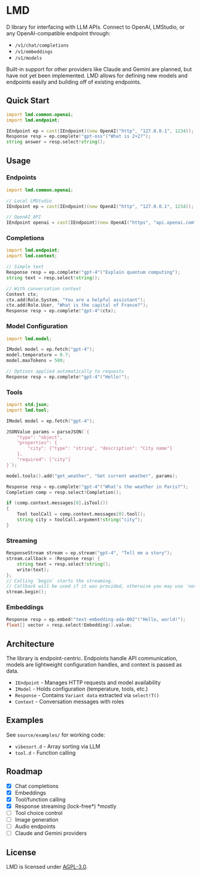 # LMD

D library for interfacing with LLM APIs. Connect to OpenAI, LMStudio, or any OpenAI-compatible endpoint through:
- `/v1/chat/completions`
- `/v1/embeddings`
- `/v1/models`

Built-in support for other providers like Claude and Gemini are planned, but have not yet been implemented. LMD allows for defining new models and endpoints easily and building off of existing endpoints.

## Quick Start

```d
import lmd.common.openai;
import lmd.endpoint;

IEndpoint ep = cast(IEndpoint)(new OpenAI("http", "127.0.0.1", 1234));
Response resp = ep.complete!"gpt-oss"("What is 2+2?");
string answer = resp.select!string();
```

## Usage

### Endpoints

```d
import lmd.common.openai;

// Local LMStudio
IEndpoint ep = cast(IEndpoint)(new OpenAI("http", "127.0.0.1", 1234));

// OpenAI API
IEndpoint openai = cast(IEndpoint)(new OpenAI("https", "api.openai.com", 443, "your-api-key"));
```

### Completions

```d
import lmd.endpoint;
import lmd.context;

// Simple text
Response resp = ep.complete!"gpt-4"("Explain quantum computing");
string text = resp.select!string();

// With conversation context
Context ctx;
ctx.add(Role.System, "You are a helpful assistant");
ctx.add(Role.User, "What is the capital of France?");
Response resp = ep.complete!"gpt-4"(ctx);
```

### Model Configuration

```d
import lmd.model;

IModel model = ep.fetch("gpt-4");
model.temperature = 0.7;
model.maxTokens = 500;

// Options applied automatically to requests
Response resp = ep.complete!"gpt-4"("Hello!");
```

### Tools

```d
import std.json;
import lmd.tool;

IModel model = ep.fetch("gpt-4");

JSONValue params = parseJSON(`{
    "type": "object",
    "properties": {
        "city": {"type": "string", "description": "City name"}
    },
    "required": ["city"]
}`);

model.tools().add("get_weather", "Get current weather", params);

Response resp = ep.complete!"gpt-4"("What's the weather in Paris?");
Completion comp = resp.select!Completion();

if (comp.context.messages[0].isTool())
{
    Tool toolCall = comp.context.messages[0].tool();
    string city = toolCall.argument!string("city");
}
```

### Streaming

```d
ResponseStream stream = ep.stream("gpt-4", "Tell me a story");
stream.callback = (Response resp) {
    string text = resp.select!string();
    write(text);
};
// Calling `begin` starts the streaming.
// Callback will be used if it was provided, otherwise you may use `next()`, `last()`, and `collect(size_t)`
stream.begin();
```

### Embeddings

```d
Response resp = ep.embed!"text-embedding-ada-002"("Hello, world!");
float[] vector = resp.select!Embedding().value;
```

## Architecture

The library is endpoint-centric. Endpoints handle API communication, models are lightweight configuration handles, and context is passed as data.

- `IEndpoint` - Manages HTTP requests and model availability
- `IModel` - Holds configuration (temperature, tools, etc.)
- `Response` - Contains `Variant data` extracted via `select!T()`
- `Context` - Conversation messages with roles

## Examples

See `source/examples/` for working code:
- `vibesort.d` - Array sorting via LLM
- `tool.d` - Function calling

## Roadmap

- [x] Chat completions
- [x] Embeddings
- [x] Tool/function calling
- [x] Response streaming (lock-free*) *mostly
- [ ] Tool choice control
- [ ] Image generation
- [ ] Audio endpoints
- [ ] Claude and Gemini providers

## License

LMD is licensed under [AGPL-3.0](LICENSE.txt).
